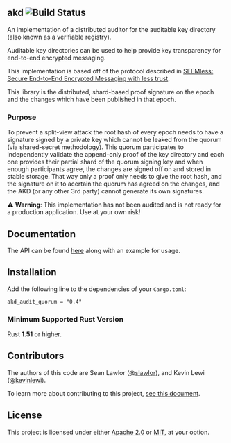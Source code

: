 ## akd ![Build Status](https://github.com/novifinancial/akd/workflows/CI/badge.svg)

An implementation of a distributed auditor for the auditable key directory (also known as a verifiable registry).

Auditable key directories can be used to help provide key transparency for end-to-end encrypted
messaging.

This implementation is based off of the protocol described in
[SEEMless: Secure End-to-End Encrypted Messaging with less trust](https://eprint.iacr.org/2018/607).

This library is the distributed, shard-based proof signature on the epoch and the changes which have been published in that
epoch.

### Purpose

To prevent a split-view attack the root hash of every epoch needs to have a signature signed by a private key which cannot be leaked
from the quorum (via shared-secret methodology). This quorum participates to independently validate the append-only proof of the
key directory and each one provides their partial shard of the quorum signing key and when enough participants agree, the changes
are signed off on and stored in stable storage. That way only a proof only needs to give the root hash, and the signature on it to acertain
the quorum has agreed on the changes, and the AKD (or any other 3rd party) cannot generate its own signatures.

⚠️ **Warning**: This implementation has not been audited and is not ready for a production application. Use at your own risk!

Documentation
-------------

The API can be found [here](https://docs.rs/akd_audit_quorum/) along with an example for usage.

Installation
------------

Add the following line to the dependencies of your `Cargo.toml`:

```
akd_audit_quorum = "0.4"
```

### Minimum Supported Rust Version

Rust **1.51** or higher.

Contributors
------------

The authors of this code are
Sean Lawlor ([@slawlor](https://github.com/slawlor)), and
Kevin Lewi ([@kevinlewi](https://github.com/kevinlewi)).

To learn more about contributing to this project, [see this document](https://github.com/novifinancial/akd/blob/main/CONTRIBUTING.md).

License
-------

This project is licensed under either [Apache 2.0](https://github.com/novifinancial/akd/blob/main/LICENSE-APACHE) or [MIT](https://github.com/novifinancial/akd/blob/main/LICENSE-MIT), at your option.

